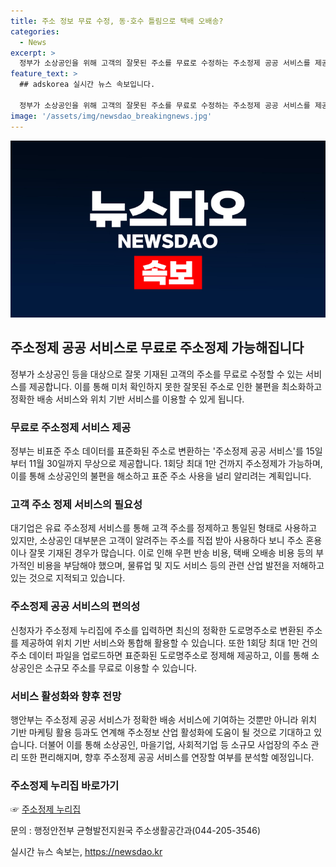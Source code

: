 ```yaml
---
title: 주소 정보 무료 수정, 동·호수 틀림으로 택배 오배송?
categories:
  - News
excerpt: >
  정부가 소상공인을 위해 고객의 잘못된 주소를 무료로 수정하는 주소정제 공공 서비스를 제공한다. 대기업은 유상 주소정제를 이용하지만, 소상공인은 주로 고객이 제공한 주소를 사용해 와 이로인한 우편 반송 및 택배 오배송 비용 부담하고 있다. 행안부는 주소를 입력하면 정확한 도로명주소로 변환되는 서비스를 무료로 제공하며, 이를 통해 소상공인의 부담을 줄이고 물류업 및 지도 서비스의 발전을 돕고자 한다. 관련해 일부 기업과의 협업 및 홍보를 통해 서비스를 이용할 수 있도록 하겠다고 한다. 더불어 11월까지 이용 현황을 분석하고 연장 여부를 검토할 예정이다.
feature_text: >
  ## adskorea 실시간 뉴스 속보입니다.

  정부가 소상공인을 위해 고객의 잘못된 주소를 무료로 수정하는 주소정제 공공 서비스를 제공한다. 대기업은 유상 주소정제를 이용하지만, 소상공인은 주로 고객이 제공한 주소를 사용해 와 이로인한 우편 반송 및 택배 오배송 비용 부담하고 있다. 행안부는 주소를 입력하면 정확한 도로명주소로 변환되는 서비스를 무료로 제공하며, 이를 통해 소상공인의 부담을 줄이고 물류업 및 지도 서비스의 발전을 돕고자 한다. 관련해 일부 기업과의 협업 및 홍보를 통해 서비스를 이용할 수 있도록 하겠다고 한다. 더불어 11월까지 이용 현황을 분석하고 연장 여부를 검토할 예정이다.
image: '/assets/img/newsdao_breakingnews.jpg'
---
```


<p><img src="/assets/img/newsdao_breakingnews.jpg" alt="adskorea 속보" /></p>

<h2 data-ke-size="size26">주소정제 공공 서비스로 무료로 주소정제 가능해집니다</h2>

<p data-ke-size="size16">정부가 소상공인 등을 대상으로 잘못 기재된 고객의 주소를 무료로 수정할 수 있는 서비스를 제공합니다. 이를 통해 미처 확인하지 못한 잘못된 주소로 인한 불편을 최소화하고 정확한 배송 서비스와 위치 기반 서비스를 이용할 수 있게 됩니다.</p>

<h3>무료로 주소정제 서비스 제공</h3>

<p data-ke-size="size16">정부는 비표준 주소 데이터를 표준화된 주소로 변환하는 '주소정제 공공 서비스'를 15일부터 11월 30일까지 무상으로 제공합니다. 1회당 최대 1만 건까지 주소정제가 가능하며, 이를 통해 소상공인의 불편을 해소하고 표준 주소 사용을 널리 알리려는 계획입니다.</p>

<h3>고객 주소 정제 서비스의 필요성</h3>

<p data-ke-size="size16">대기업은 유료 주소정제 서비스를 통해 고객 주소를 정제하고 통일된 형태로 사용하고 있지만, 소상공인 대부분은 고객이 알려주는 주소를 직접 받아 사용하다 보니 주소 혼용이나 잘못 기재된 경우가 많습니다. 이로 인해 우편 반송 비용, 택배 오배송 비용 등의 부가적인 비용을 부담해야 했으며, 물류업 및 지도 서비스 등의 관련 산업 발전을 저해하고 있는 것으로 지적되고 있습니다.</p>

<h3>주소정제 공공 서비스의 편의성</h3>

<p data-ke-size="size16">신청자가 주소정제 누리집에 주소를 입력하면 최신의 정확한 도로명주소로 변환된 주소를 제공하여 위치 기반 서비스와 통합해 활용할 수 있습니다. 또한 1회당 최대 1만 건의 주소 데이터 파일을 업로드하면 표준화된 도로명주소로 정제해 제공하고, 이를 통해 소상공인은 소규모 주소를 무료로 이용할 수 있습니다.</p>

<h3>서비스 활성화와 향후 전망</h3>

<p data-ke-size="size16">행안부는 주소정제 공공 서비스가 정확한 배송 서비스에 기여하는 것뿐만 아니라 위치 기반 마케팅 활용 등과도 연계해 주소정보 산업 활성화에 도움이 될 것으로 기대하고 있습니다. 더불어 이를 통해 소상공인, 마을기업, 사회적기업 등 소규모 사업장의 주소 관리 또한 편리해지며, 향후 주소정제 공공 서비스를 연장할 여부를 분석할 예정입니다.</p>

<h3>주소정제 누리집 바로가기</h3>

<p data-ke-size="size16">☞ <a href="https://jusoclean.or.kr">주소정제 누리집</a></p>

<p data-ke-size="size16">문의 : 행정안전부 균형발전지원국 주소생활공간과(044-205-3546)</p>
실시간 뉴스 속보는, <a href="https://newsdao.kr" rel="dofollow">https://newsdao.kr</a>


